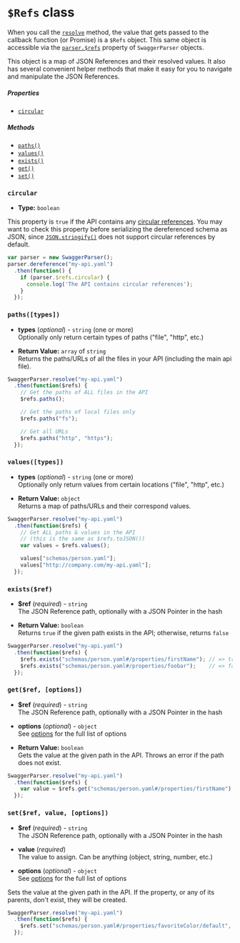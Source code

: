 `$Refs` class
==========================

When you call the [`resolve`](swagger-parser.md#resolveschema-options-callback) method, the value that gets passed to the callback function (or Promise) is a `$Refs` object.  This same object is accessible via the [`parser.$refs`](swagger-parser.md#refs) property of `SwaggerParser` objects.

This object is a map of JSON References and their resolved values.  It also has several convenient helper methods that make it easy for you to navigate and manipulate the JSON References.


##### Properties
- [`circular`](#circular)

##### Methods
- [`paths()`](#pathstypes)
- [`values()`](#valuestypes)
- [`exists()`](#existsref)
- [`get()`](#getref-options)
- [`set()`](#setref-value-options)


### `circular`

- **Type:** `boolean`

This property is `true` if the API contains any [circular references](README.md#circular-refs).  You may want to check this property before serializing the dereferenced schema as JSON, since [`JSON.stringify()`](https://developer.mozilla.org/en-US/docs/Web/JavaScript/Reference/Global_Objects/JSON/stringify) does not support circular references by default.

```javascript
var parser = new SwaggerParser();
parser.dereference("my-api.yaml")
  .then(function() {
    if (parser.$refs.circular) {
      console.log('The API contains circular references');
    }
  });
```


### `paths([types])`

- **types** (_optional_) - `string` (one or more)<br>
Optionally only return certain types of paths ("file", "http", etc.)

- **Return Value:** `array` of `string`<br>
Returns the paths/URLs of all the files in your API (including the main api file).

```javascript
SwaggerParser.resolve("my-api.yaml")
  .then(function($refs) {
    // Get the paths of ALL files in the API
    $refs.paths();

    // Get the paths of local files only
    $refs.paths("fs");

    // Get all URLs
    $refs.paths("http", "https");
  });
```


### `values([types])`

- **types** (_optional_) - `string` (one or more)<br>
Optionally only return values from certain locations ("file", "http", etc.)

- **Return Value:** `object`<br>
Returns a map of paths/URLs and their correspond values.

```javascript
SwaggerParser.resolve("my-api.yaml")
  .then(function($refs) {
    // Get ALL paths & values in the API
    // (this is the same as $refs.toJSON())
    var values = $refs.values();

    values["schemas/person.yaml"];
    values["http://company.com/my-api.yaml"];
  });
```


### `exists($ref)`

- **$ref** (_required_) - `string`<br>
The JSON Reference path, optionally with a JSON Pointer in the hash

- **Return Value:** `boolean`<br>
Returns `true` if the given path exists in the API; otherwise, returns `false`

```javascript
SwaggerParser.resolve("my-api.yaml")
  .then(function($refs) {
    $refs.exists("schemas/person.yaml#/properties/firstName"); // => true
    $refs.exists("schemas/person.yaml#/properties/foobar");    // => false
  });
```


### `get($ref, [options])`

- **$ref** (_required_) - `string`<br>
The JSON Reference path, optionally with a JSON Pointer in the hash

- **options** (_optional_) - `object`<br>
See [options](options.md) for the full list of options

- **Return Value:** `boolean`<br>
Gets the value at the given path in the API. Throws an error if the path does not exist.

```javascript
SwaggerParser.resolve("my-api.yaml")
  .then(function($refs) {
    var value = $refs.get("schemas/person.yaml#/properties/firstName");
  });
```


### `set($ref, value, [options])`

- **$ref** (_required_) - `string`<br>
The JSON Reference path, optionally with a JSON Pointer in the hash

- **value** (_required_)<br>
The value to assign. Can be anything (object, string, number, etc.)

- **options** (_optional_) - `object`<br>
See [options](options.md) for the full list of options

Sets the value at the given path in the API. If the property, or any of its parents, don't exist, they will be created.

```javascript
SwaggerParser.resolve("my-api.yaml")
  .then(function($refs) {
    $refs.set("schemas/person.yaml#/properties/favoriteColor/default", "blue");
  });
```


